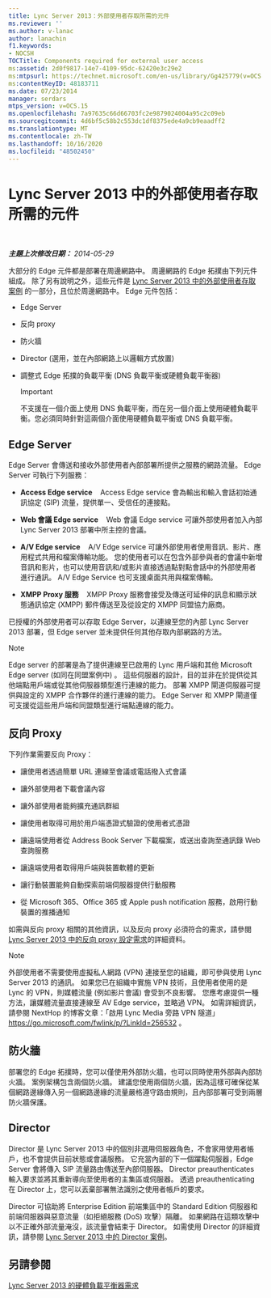 ```yaml
---
title: Lync Server 2013：外部使用者存取所需的元件
ms.reviewer: ''
ms.author: v-lanac
author: lanachin
f1.keywords:
- NOCSH
TOCTitle: Components required for external user access
ms:assetid: 2d0f9817-14e7-4109-95dc-62420e3c29e2
ms:mtpsurl: https://technet.microsoft.com/en-us/library/Gg425779(v=OCS.15)
ms:contentKeyID: 48183711
ms.date: 07/23/2014
manager: serdars
mtps_version: v=OCS.15
ms.openlocfilehash: 7a97635c66d66703fc2e9879024004a95c2c09eb
ms.sourcegitcommit: 4d6bf5c58b2c553dc1df8375ede4a9cb9eaadff2
ms.translationtype: MT
ms.contentlocale: zh-TW
ms.lasthandoff: 10/16/2020
ms.locfileid: "48502450"
---
```

# <a name="components-required-for-external-user-access-in-lync-server-2013"></a>Lync Server 2013 中的外部使用者存取所需的元件

<div data-xmlns="http://www.w3.org/1999/xhtml">

<div class="topic" data-xmlns="http://www.w3.org/1999/xhtml" data-msxsl="urn:schemas-microsoft-com:xslt" data-cs="https://msdn.microsoft.com/">

<div data-asp="https://msdn2.microsoft.com/asp">



</div>

<div id="mainSection">

<div id="mainBody">

<span> </span>

_**主題上次修改日期：** 2014-05-29_

大部分的 Edge 元件都是部署在周邊網路中。 周邊網路的 Edge 拓撲由下列元件組成。 除了另有說明之外，這些元件是 [Lync Server 2013 中的外部使用者存取案例](lync-server-2013-scenarios-for-external-user-access.md) 的一部分，且位於周邊網路中。 Edge 元件包括：

  - Edge Server

  - 反向 proxy

  - 防火牆

  - Director (選用，並在內部網路上以邏輯方式放置) 

  - 調整式 Edge 拓撲的負載平衡 (DNS 負載平衡或硬體負載平衡器)
    
    <div>
    

    > [!IMPORTANT]  
    > 不支援在一個介面上使用 DNS 負載平衡，而在另一個介面上使用硬體負載平衡。您必須同時針對這兩個介面使用硬體負載平衡或 DNS 負載平衡。

    
    </div>

<div>

## <a name="edge-servers"></a>Edge Server

Edge Server 會傳送和接收外部使用者內部部署所提供之服務的網路流量。 Edge Server 可執行下列服務：

  - **Access Edge service**    Access Edge service 會為輸出和輸入會話初始通訊協定 (SIP) 流量，提供單一、受信任的連接點。

  - **Web 會議 Edge service**    Web 會議 Edge service 可讓外部使用者加入內部 Lync Server 2013 部署中所主控的會議。

  - **A/V Edge service**    A/V Edge service 可讓外部使用者使用音訊、影片、應用程式共用和檔案傳輸功能。 您的使用者可以在包含外部參與者的會議中新增音訊和影片，也可以使用音訊和/或影片直接透過點對點會話中的外部使用者進行通訊。 A/V Edge Service 也可支援桌面共用與檔案傳輸。

  - **XMPP Proxy 服務**    XMPP Proxy 服務會接受及傳送可延伸的訊息和顯示狀態通訊協定 (XMPP) 郵件傳送至及從設定的 XMPP 同盟協力廠商。

已授權的外部使用者可以存取 Edge Server，以連線至您的內部 Lync Server 2013 部署，但 Edge server 並未提供任何其他存取內部網路的方法。

<div>


> [!NOTE]  
> Edge server 的部署是為了提供連線至已啟用的 Lync 用戶端和其他 Microsoft Edge server (如同在同盟案例中) 。 這些伺服器的設計，目的並非在於提供從其他端點用戶端或從其他伺服器類型進行連線的能力。 部署 XMPP 閘道伺服器可提供與設定的 XMPP 合作夥伴的進行連線的能力。 Edge Server 和 XMPP 閘道僅可支援從這些用戶端和同盟類型進行端點連線的能力。



</div>

</div>

<div>

## <a name="reverse-proxy"></a>反向 Proxy

下列作業需要反向 Proxy：

  - 讓使用者透過簡單 URL 連線至會議或電話撥入式會議

  - 讓外部使用者下載會議內容

  - 讓外部使用者能夠擴充通訊群組

  - 讓使用者取得可用於用戶端憑證式驗證的使用者式憑證

  - 讓遠端使用者從 Address Book Server 下載檔案，或送出查詢至通訊錄 Web 查詢服務

  - 讓遠端使用者取得用戶端與裝置軟體的更新

  - 讓行動裝置能夠自動探索前端伺服器提供行動服務

  - 從 Microsoft 365、Office 365 或 Apple push notification 服務，啟用行動裝置的推播通知

如需與反向 proxy 相關的其他資訊，以及反向 proxy 必須符合的需求，請參閱 [Lync Server 2013 中的反向 proxy 設定需求](lync-server-2013-configuration-requirements-for-reverse-proxy.md)的詳細資料。

<div>


> [!NOTE]  
> 外部使用者不需要使用虛擬私人網路 (VPN) 連接至您的組織，即可參與使用 Lync Server 2013 的通訊。 如果您已在組織中實施 VPN 技術，且使用者使用的是 Lync 的 VPN，則媒體流量 (例如影片會議) 會受到不良影響。 您應考慮提供一種方法，讓媒體流量直接連線至 AV Edge service，並略過 VPN。 如需詳細資訊，請參閱 NextHop 的博客文章：「啟用 Lync Media 旁路 VPN 隧道」 <A href="https://go.microsoft.com/fwlink/p/?linkid=256532">https://go.microsoft.com/fwlink/p/?LinkId=256532</A> 。



</div>

</div>

<div>

## <a name="firewall"></a>防火牆

部署您的 Edge 拓撲時，您可以僅使用外部防火牆，也可以同時使用外部與內部防火牆。 案例架構包含兩個防火牆。 建議您使用兩個防火牆，因為這樣可確保從某個網路邊緣傳入另一個網路邊緣的流量嚴格遵守路由規則，且內部部署可受到兩層防火牆保護。

</div>

<div>

## <a name="director"></a>Director

Director 是 Lync Server 2013 中的個別非選用伺服器角色，不會家用使用者帳戶，也不會提供目前狀態或會議服務。 它充當內部的下一個躍點伺服器，Edge Server 會將傳入 SIP 流量路由傳送至內部伺服器。 Director preauthenticates 輸入要求並將其重新導向至使用者的主集區或伺服器。 透過 preauthenticating 在 Director 上，您可以丟棄部署無法識別之使用者帳戶的要求。

Director 可協助將 Enterprise Edition 前端集區中的 Standard Edition 伺服器和前端伺服器與惡意流量（如拒絕服務 (DoS) 攻擊）隔離。 如果網路在這類攻擊中以不正確外部流量淹沒，該流量會結束于 Director。 如需使用 Director 的詳細資訊，請參閱 [Lync Server 2013 中的 Director 案例](lync-server-2013-scenarios-for-the-director.md)。

</div>

<div>

## <a name="see-also"></a>另請參閱


[Lync Server 2013 的硬體負載平衡器需求](lync-server-2013-hardware-load-balancer-requirements.md)  
  

</div>

</div>

<span> </span>

</div>

</div>

</div>

